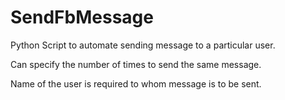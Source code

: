 # SendFbMessage

Python Script to automate sending message to a particular user.

Can specify the number of times to send the same message.

Name of the user is required to whom message is to be sent.
